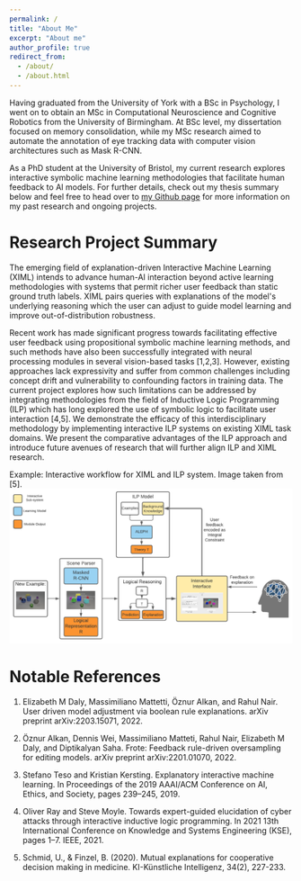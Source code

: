 ```yaml
---
permalink: /
title: "About Me"
excerpt: "About me"
author_profile: true
redirect_from: 
  - /about/
  - /about.html
---
```


Having graduated from the University of York with a BSc in Psychology, I went on to obtain an MSc in Computational Neuroscience and Cognitive Robotics from the University of Birmingham. At BSc level, my dissertation focused on memory consolidation, while my MSc research aimed to automate the annotation of eye tracking data with computer vision architectures such as Mask R-CNN.  

As a PhD student at the University of Bristol, my current research explores interactive symbolic machine learning methodologies that facilitate human feedback to AI models. For further details, check out my thesis summary below and feel free to head over to [my Github page](https://github.com/staeiou/staeiou.github.io) for more information on my past research and ongoing projects.

Research Project Summary
======
The emerging field of explanation-driven Interactive Machine Learning (XIML) intends to advance human-AI interaction beyond active learning methodologies with systems that permit richer user feedback than static ground truth labels. XIML pairs queries with explanations of the model's underlying reasoning which the user can adjust to guide model learning and improve out-of-distribution robustness. 

Recent work has made significant progress towards facilitating effective user feedback using propositional symbolic machine learning methods, and such methods have also been successfully integrated with neural processing modules in several vision-based tasks [1,2,3]. However, existing approaches lack expressivity and suffer from common challenges including concept drift and vulnerability to confounding factors in training data. The current project explores how such limitations can be addressed by integrating methodologies from the field of Inductive Logic Programming (ILP) which has long explored the use of symbolic logic to facilitate user interaction [4,5]. We demonstrate the efficacy of this interdisciplinary methodology by implementing interactive ILP systems on existing XIML task domains. We present the comparative advantages of the ILP approach and introduce future avenues of research that will further align ILP and XIML research. 

Example: Interactive workflow for XIML and ILP system. Image taken from [5].
![Editing a markdown file for a talk](/images/architecture_ILP_HANS.png)

Notable References
======
1) Elizabeth M Daly, Massimiliano Mattetti, Öznur Alkan, and Rahul Nair. User driven model adjustment via boolean rule explanations. arXiv preprint arXiv:2203.15071, 2022.

2) Öznur Alkan, Dennis Wei, Massimiliano Matteti, Rahul Nair, Elizabeth M Daly, and Diptikalyan Saha. Frote: Feedback rule-driven oversampling for editing models. arXiv preprint arXiv:2201.01070, 2022.

3) Stefano Teso and Kristian Kersting. Explanatory interactive machine learning. In Proceedings of the 2019 AAAI/ACM Conference on AI, Ethics, and Society, pages 239–245, 2019. 

4) Oliver Ray and Steve Moyle. Towards expert-guided elucidation of cyber attacks through interactive inductive logic programming. In 2021 13th International Conference on Knowledge and Systems Engineering (KSE), pages 1–7. IEEE, 2021.  

5) Schmid, U., & Finzel, B. (2020). Mutual explanations for cooperative decision making in medicine. KI-Künstliche Intelligenz, 34(2), 227-233.


